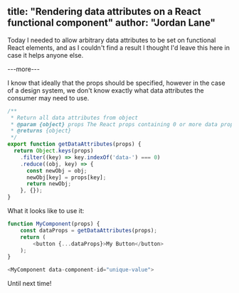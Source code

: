 title: "Rendering data attributes on a React functional component"
author: "Jordan Lane"
---

Today I needed to allow arbitrary data attributes to be set on functional React elements, and as I couldn't find a result I thought I'd leave this here in case it helps anyone else.

---more---

I know that ideally that the props should be specified, however in the case of a design system, we don't know exactly what data attributes the consumer may need to use. 

~~~javascript
/**
 * Return all data attributes from object
 * @param {object} props The React props containing 0 or more data properties
 * @returns {object}
 */
export function getDataAttributes(props) {
  return Object.keys(props)
    .filter((key) => key.indexOf('data-') === 0)
    .reduce((obj, key) => {
      const newObj = obj;
      newObj[key] = props[key];
      return newObj;
    }, {});
}
~~~

What it looks like to use it:

~~~javascript
function MyComponent(props) {
    const dataProps = getDataAttributes(props);
    return (
        <button {...dataProps}>My Button</button>
    );
}
~~~

~~~javascript
<MyComponent data-component-id="unique-value">
~~~

Until next time!
